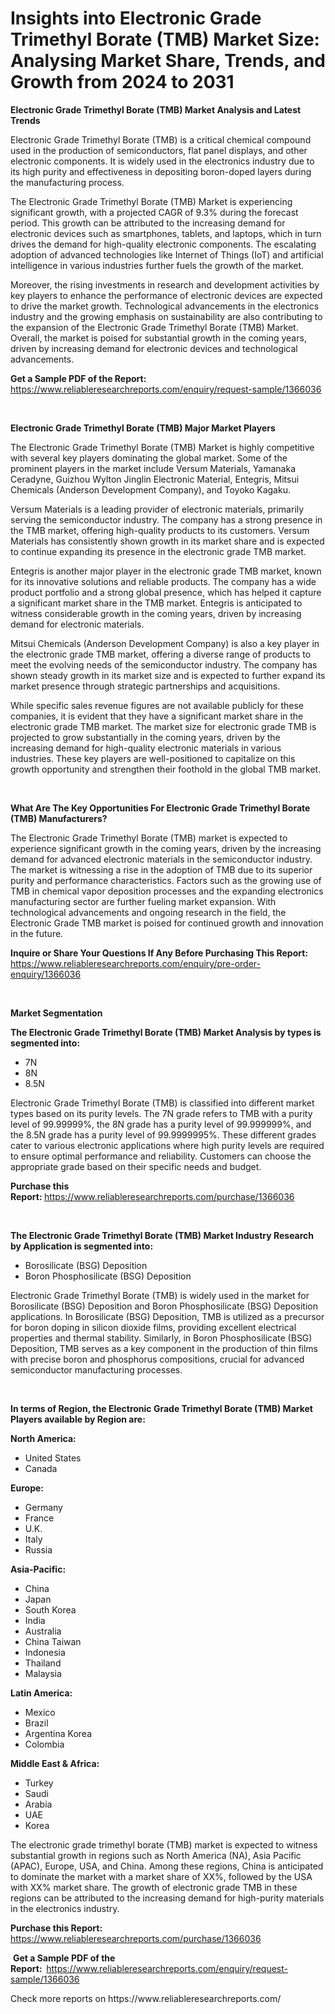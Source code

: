 <p><h1>Insights into Electronic Grade Trimethyl Borate (TMB) Market Size: Analysing Market Share, Trends, and Growth from 2024 to 2031</h1></p><p><strong>Electronic Grade Trimethyl Borate (TMB) Market Analysis and Latest Trends</strong></p>
<p><p>Electronic Grade Trimethyl Borate (TMB) is a critical chemical compound used in the production of semiconductors, flat panel displays, and other electronic components. It is widely used in the electronics industry due to its high purity and effectiveness in depositing boron-doped layers during the manufacturing process.</p><p>The Electronic Grade Trimethyl Borate (TMB) Market is experiencing significant growth, with a projected CAGR of 9.3% during the forecast period. This growth can be attributed to the increasing demand for electronic devices such as smartphones, tablets, and laptops, which in turn drives the demand for high-quality electronic components. The escalating adoption of advanced technologies like Internet of Things (IoT) and artificial intelligence in various industries further fuels the growth of the market.</p><p>Moreover, the rising investments in research and development activities by key players to enhance the performance of electronic devices are expected to drive the market growth. Technological advancements in the electronics industry and the growing emphasis on sustainability are also contributing to the expansion of the Electronic Grade Trimethyl Borate (TMB) Market. Overall, the market is poised for substantial growth in the coming years, driven by increasing demand for electronic devices and technological advancements.</p></p>
<p><strong>Get a Sample PDF of the Report:&nbsp;</strong> <a href="https://www.reliableresearchreports.com/enquiry/request-sample/1366036">https://www.reliableresearchreports.com/enquiry/request-sample/1366036</a></p>
<p>&nbsp;</p>
<p><strong>Electronic Grade Trimethyl Borate (TMB) Major Market Players</strong></p>
<p><p>The Electronic Grade Trimethyl Borate (TMB) Market is highly competitive with several key players dominating the global market. Some of the prominent players in the market include Versum Materials, Yamanaka Ceradyne, Guizhou Wylton Jinglin Electronic Material, Entegris, Mitsui Chemicals (Anderson Development Company), and Toyoko Kagaku.</p><p>Versum Materials is a leading provider of electronic materials, primarily serving the semiconductor industry. The company has a strong presence in the TMB market, offering high-quality products to its customers. Versum Materials has consistently shown growth in its market share and is expected to continue expanding its presence in the electronic grade TMB market.</p><p>Entegris is another major player in the electronic grade TMB market, known for its innovative solutions and reliable products. The company has a wide product portfolio and a strong global presence, which has helped it capture a significant market share in the TMB market. Entegris is anticipated to witness considerable growth in the coming years, driven by increasing demand for electronic materials.</p><p>Mitsui Chemicals (Anderson Development Company) is also a key player in the electronic grade TMB market, offering a diverse range of products to meet the evolving needs of the semiconductor industry. The company has shown steady growth in its market size and is expected to further expand its market presence through strategic partnerships and acquisitions.</p><p>While specific sales revenue figures are not available publicly for these companies, it is evident that they have a significant market share in the electronic grade TMB market. The market size for electronic grade TMB is projected to grow substantially in the coming years, driven by the increasing demand for high-quality electronic materials in various industries. These key players are well-positioned to capitalize on this growth opportunity and strengthen their foothold in the global TMB market.</p></p>
<p>&nbsp;</p>
<p><strong>What Are The Key Opportunities For Electronic Grade Trimethyl Borate (TMB) Manufacturers?</strong></p>
<p><p>The Electronic Grade Trimethyl Borate (TMB) market is expected to experience significant growth in the coming years, driven by the increasing demand for advanced electronic materials in the semiconductor industry. The market is witnessing a rise in the adoption of TMB due to its superior purity and performance characteristics. Factors such as the growing use of TMB in chemical vapor deposition processes and the expanding electronics manufacturing sector are further fueling market expansion. With technological advancements and ongoing research in the field, the Electronic Grade TMB market is poised for continued growth and innovation in the future.</p></p>
<p><strong>Inquire or Share Your Questions If Any Before Purchasing This Report:</strong> <a href="https://www.reliableresearchreports.com/enquiry/pre-order-enquiry/1366036">https://www.reliableresearchreports.com/enquiry/pre-order-enquiry/1366036</a></p>
<p>&nbsp;</p>
<p><strong>Market Segmentation</strong></p>
<p><strong>The Electronic Grade Trimethyl Borate (TMB) Market Analysis by types is segmented into:</strong></p>
<p><ul><li>7N</li><li>8N</li><li>8.5N</li></ul></p>
<p><p>Electronic Grade Trimethyl Borate (TMB) is classified into different market types based on its purity levels. The 7N grade refers to TMB with a purity level of 99.99999%, the 8N grade has a purity level of 99.999999%, and the 8.5N grade has a purity level of 99.9999995%. These different grades cater to various electronic applications where high purity levels are required to ensure optimal performance and reliability. Customers can choose the appropriate grade based on their specific needs and budget.</p></p>
<p><strong>Purchase this Report:&nbsp;</strong><a href="https://www.reliableresearchreports.com/purchase/1366036">https://www.reliableresearchreports.com/purchase/1366036</a></p>
<p>&nbsp;</p>
<p><strong>The Electronic Grade Trimethyl Borate (TMB) Market Industry Research by Application is segmented into:</strong></p>
<p><ul><li>Borosilicate (BSG) Deposition</li><li>Boron Phosphosilicate (BSG) Deposition</li></ul></p>
<p><p>Electronic Grade Trimethyl Borate (TMB) is widely used in the market for Borosilicate (BSG) Deposition and Boron Phosphosilicate (BSG) Deposition applications. In Borosilicate (BSG) Deposition, TMB is utilized as a precursor for boron doping in silicon dioxide films, providing excellent electrical properties and thermal stability. Similarly, in Boron Phosphosilicate (BSG) Deposition, TMB serves as a key component in the production of thin films with precise boron and phosphorus compositions, crucial for advanced semiconductor manufacturing processes.</p></p>
<p>&nbsp;</p>
<p><strong>In terms of Region, the Electronic Grade Trimethyl Borate (TMB) Market Players available by Region are:</strong></p>
<p>
    <p> <strong> North America: </strong>
        <ul>
            <li>United States</li>
            <li>Canada</li>
        </ul>
        </p> 
    <p> <strong> Europe: </strong>
        <ul>
            <li>Germany</li>
            <li>France</li>
            <li>U.K.</li>
            <li>Italy</li>
            <li>Russia</li>
        </ul>
        </p> 
    <p> <strong> Asia-Pacific: </strong>
        <ul>
            <li>China</li>
            <li>Japan</li>
            <li>South Korea</li>
            <li>India</li>
            <li>Australia</li>
            <li>China Taiwan</li>
            <li>Indonesia</li>
            <li>Thailand</li>
            <li>Malaysia</li>
        </ul>
        </p> 
    <p> <strong> Latin America: </strong>
        <ul>
            <li>Mexico</li>
            <li>Brazil</li>
            <li>Argentina Korea</li>
            <li>Colombia</li>
        </ul>
        </p> 
    <p> <strong> Middle East & Africa: </strong>
        <ul>
            <li>Turkey</li>
            <li>Saudi</li>
            <li>Arabia</li>
            <li>UAE</li>
            <li>Korea</li>
        </ul>
    </p>
    </p>
<p><p>The electronic grade trimethyl borate (TMB) market is expected to witness substantial growth in regions such as North America (NA), Asia Pacific (APAC), Europe, USA, and China. Among these regions, China is anticipated to dominate the market with a market share of XX%, followed by the USA with XX% market share. The growth of electronic grade TMB in these regions can be attributed to the increasing demand for high-purity materials in the electronics industry.</p></p>
<p><strong>Purchase this Report: </strong><a href="https://www.reliableresearchreports.com/purchase/1366036">https://www.reliableresearchreports.com/purchase/1366036</a></p>
<p>&nbsp;<strong>Get a Sample PDF of the Report:&nbsp;&nbsp;</strong><a href="https://www.reliableresearchreports.com/enquiry/request-sample/1366036">https://www.reliableresearchreports.com/enquiry/request-sample/1366036</a></p>
<p><strong></strong></p>
<p>Check more reports on https://www.reliableresearchreports.com/</p>